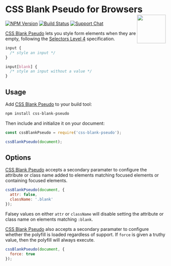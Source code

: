 # CSS Blank Pseudo for Browsers [<img src="http://jonathantneal.github.io/js-logo.svg" alt="" width="90" height="90" align="right">][CSS Blank Pseudo]

[![NPM Version][npm-img]][npm-url]
[![Build Status][cli-img]][cli-url]
[![Support Chat][git-img]][git-url]

[CSS Blank Pseudo] lets you style form elements when they are empty, following
the [Selectors Level 4] specification.

```css
input {
  /* style an input */
}

input[blank] {
  /* style an input without a value */
}
```

## Usage

Add [CSS Blank Pseudo] to your build tool:

```bash
npm install css-blank-pseudo
```

Then include and initialize it on your document:

```js
const cssBlankPseudo = require('css-blank-pseudo');

cssBlankPseudo(document);
```

## Options

[CSS Blank Pseudo] accepts a secondary paramater to configure the attribute or
class name added to elements matching focused elements or containing focused
elements.

```js
cssBlankPseudo(document, {
  attr: false,
  className: '.blank'
});
```

Falsey values on either `attr` or `className` will disable setting the
attribute or class name on elements matching `:blank`.

[CSS Blank Pseudo] also accepts a secondary paramater to configure whether the
polyfill is loaded regardless of support. If `force` is given a truthy value,
then the polyfill will always execute.

```js
cssBlankPseudo(document, {
  force: true
});
```

[cli-img]: https://img.shields.io/travis/csstools/css-blank-pseudo/master.svg
[cli-url]: https://travis-ci.org/csstools/css-blank-pseudo
[git-img]: https://img.shields.io/badge/support-chat-blue.svg
[git-url]: https://gitter.im/postcss/postcss
[npm-img]: https://img.shields.io/npm/v/css-blank-pseudo.svg
[npm-url]: https://www.npmjs.com/package/css-blank-pseudo

[CSS Blank Pseudo]: https://github.com/csstools/css-blank-pseudo
[Selectors Level 4]: https://drafts.csswg.org/selectors-4/#blank
